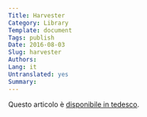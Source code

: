 ```yaml
---
Title: Harvester
Category: Library
Template: document
Tags: publish
Date: 2016-08-03
Slug: harvester
Authors:
Lang: it
Untranslated: yes
Summary:
---
```


Questo articolo è [disponibile in tedesco](/de/prepare/harvester).
